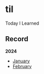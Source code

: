 # til
Today I Learned

## Record

__2024__
- [January](./monthly/1_january.md)
- [February](./monthly/2_february.md)
